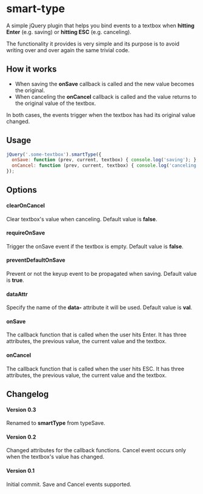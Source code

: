 # smart-type
A simple jQuery plugin that helps you bind events to a textbox when **hitting Enter** (e.g. saving) or **hitting ESC** (e.g. canceling). 

The functionality it provides is very simple and its purpose is to avoid writing over and over again the same trivial code. 


## How it works

- When saving the **onSave** callback is called and the new value becomes the original. 
- When canceling  the **onCancel** callback is called and the value returns to the original value of the textbox. 

In both cases, the events trigger when the textbox has had its original value changed. 

## Usage
```js
jQuery('.some-textbox').smartType({
  onSave: function (prev, current, textbox) { console.log('saving'); },
  onCancel: function (prev, current, textbox) { console.log('canceling'); }
});
```

## Options

#### clearOnCancel
Clear textbox's value when canceling. Default value is **false**. 

#### requireOnSave
Trigger the onSave event if the textbox is empty. Default value is **false**. 

#### preventDefaultOnSave
Prevent or not the keyup event to be propagated when saving. Default value is **true**. 

#### dataAttr
Specify the name of the **data-** attribute it will be used. Default value is **val**.

#### onSave
The callback function that is called when the user hits Enter. It has three attributes, the previous value, the current value and the textbox.

#### onCancel
The callback function that is called when the user hits ESC. It has three attributes, the previous value, the current value and the textbox.

## Changelog

#### Version 0.3
Renamed to **smartType** from typeSave.  

#### Version 0.2
Changed attributes for the callback functions. 
Cancel event occurs only when the textbox's value has changed.

#### Version 0.1
Initial commit.
Save and Cancel events supported.